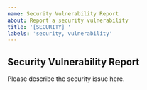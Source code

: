 ```yaml
---
name: Security Vulnerability Report
about: Report a security vulnerability
title: '[SECURITY] '
labels: 'security, vulnerability'
---
```


## Security Vulnerability Report
Please describe the security issue here.
